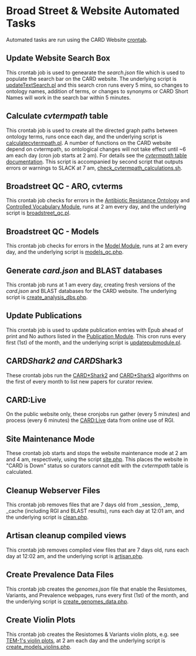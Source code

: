 # Broad Street & Website Automated Tasks

Automated tasks are run using the CARD Website [crontab](https://devcard.mcmaster.ca:8888/root/card-website/-/blob/master/_crons/crontab).

## Update Website Search Box

This crontab job is used to genearate the *search.json* file which is used to populate the search bar on the CARD website. The underlying script is [updateTextSearch.pl](https://devcard.mcmaster.ca:8888/root/card-website/-/blob/master/_scripts/ontology_search/updateTextSearch.pl) and this search cron runs every 5 mins, so changes to ontology names, addition of terms, or changes to synonyms or CARD Short Names will work in the search bar within 5 minutes.

## Calculate *cvtermpath* table

This crontab job is used to create all the directed graph paths between ontology terms, runs once each day, and the underlying script is [calculatecvtermpath.pl](https://devcard.mcmaster.ca:8888/root/card-website/-/blob/master/_scripts/calculate_cvtermpath/calculatecvtermpath.pl). A number of functions on the CARD website depend on cvtermpath, so ontological changes will not take effect until ~6 am each day (cron job starts at 2 am). For details see the [*cvtermpath* table documentation](controlled_vocabulary_module.md). This script is accompanied by second script that outputs errors or warnings to SLACK at 7 am, [check_cvtermpath_calculations.sh](https://devcard.mcmaster.ca:8888/root/card-website/-/blob/master/_scripts/calculate_cvtermpath/check_cvtermpath_calculations.sh).

## Broadstreet QC - ARO, cvterms

This crontab job checks for errors in the [Antibiotic Resistance Ontology](/ontologies/antibiotic_resistance_ontology.md) and [Controlled Vocabulary Module](controlled_vocabulary_module.md), runs at 2 am every day, and the underlying script is [broadstreet_qc.pl](https://devcard.mcmaster.ca:8888/root/card-website/-/blob/master/_scripts/quality_control/broadstreet_qc.pl).

## Broadstreet QC - Models

This crontab job checks for errors in the [Model Module](model_module.md), runs at 2 am every day, and the underlying script is [models_qc.php](https://devcard.mcmaster.ca:8888/root/card-website/-/blob/master/_scripts/quality_control/models_qc.php).

## Generate *card.json* and BLAST databases

This crontab job runs at 1 am every day, creating fresh versions of the *card.json* and BLAST databases for the CARD website. The underlying script is [create_analysis_dbs.php](https://devcard.mcmaster.ca:8888/root/card-website/-/blob/master/_scripts/generate_analysis_databases/create_analysis_dbs.php).

## Update Publications

This crontab job is used to update publication entries with Epub ahead of print and No authors listed in the [Publication Module](publication_module.md). This cron runs every first (1st) of the month, and the underlying script is [updatepubmodule.pl](https://devcard.mcmaster.ca:8888/root/card-website/-/blob/master/_scripts/pub_module/updatepubmodule.pl).

## CARD*Shark2 and CARD*Shark3

These crontab jobs run the [CARD*Shark2](https://devcard.mcmaster.ca:8888/sharmaan/CARDshark2) and [CARD*Shark3](https://devcard.mcmaster.ca:8888/arman/cardshark3) algorithms on the first of every month to list new papers for curator review.

## CARD:Live

On the public website only, these cronjobs run gather (every 5 minutes) and process (every 6 minutes) the [CARD:Live](https://card.mcmaster.ca/live) data from online use of RGI.

## Site Maintenance Mode

These crontab job starts and stops the website maintenance mode at 2 am and 4 am, respectively, using the script [site.php](https://devcard.mcmaster.ca:8888/root/card-website/-/blob/master/_scripts/maintenance/site.php). This places the website in "CARD is Down" status so curators cannot edit with the *cvtermpath* table is calculated.

## Cleanup Webserver Files

This crontab job removes files that are 7 days old from _session, _temp, _cache (including RGI and BLAST results), runs each day at 12:01 am, and the underlying script is [clean.php](https://devcard.mcmaster.ca:8888/root/card-website/-/blob/master/_scripts/cleanup/clean.php). 

## Artisan cleanup compiled views

This crontab job removes compiled view files that are 7 days old, runs each day at 12:02 am, and the underlying script is [artisan.php](https://devcard.mcmaster.ca:8888/root/card-website/-/blob/master/_scripts/cleanup/artisan.php). 

## Create Prevalence Data Files

This crontab job creates the *genomes.json* file that enable the Resistomes, Variants, and Prevalence webpages, runs every first (1st) of the month, and the underlying script is [create_genomes_data.php](https://devcard.mcmaster.ca:8888/root/card-website/-/blob/master/_scripts/generate_prevalence_data/create_genomes_data.php). 

## Create Violin Plots

This crontab job creates the Resistomes & Variants violin plots, e.g. see [TEM-1's violin plots](https://devcard.mcmaster.ca/prevalence/355), at 2 am each day and the underlying script is [create_models_violins.php](https://devcard.mcmaster.ca:8888/root/card-website/-/blob/master/_scripts/generate_prevalence_data/create_models_violins.php). 

